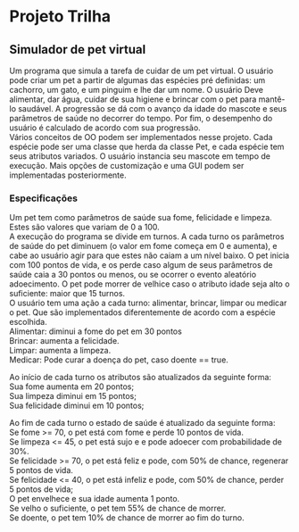 # Projeto Trilha  

## Simulador de pet virtual

Um programa que simula a tarefa de cuidar de um pet virtual. O usuário pode criar um pet a partir de algumas das espécies pré definidas: um cachorro, um gato, e um pinguim e lhe dar um nome. O usuário Deve alimentar, dar água, cuidar de sua higiene e brincar com o pet para mantê-lo saudável. A progressão se dá com o avanço da idade do mascote e seus parâmetros de saúde no decorrer do tempo. Por fim, o desempenho do usuário é calculado de acordo com sua progressão.  
Vários conceitos de OO podem ser implementados nesse projeto. Cada espécie pode ser uma classe que herda da classe Pet, e cada espécie tem seus atributos variados. O usuário instancia seu mascote em tempo de execução. Mais opções de customização e uma GUI podem ser implementadas posteriormente.  

### Especificações

Um pet tem como parâmetros de saúde sua fome, felicidade e limpeza. Estes são valores que variam de 0 a 100.  
A execução do programa se divide em turnos. A cada turno os parâmetros de saúde do pet diminuem (o valor em fome começa em 0 e aumenta), e cabe ao usuário agir para que estes não caiam a um nível baixo. O pet inicia com 100 pontos de vida, e os perde caso algum de seus parâmetros de saúde caia a 30 pontos ou menos, ou se ocorrer o evento aleatório adoecimento. O pet pode morrer de velhice caso o atributo idade seja alto o suficiente: maior que 15 turnos.  
O usuário tem uma ação a cada turno: alimentar, brincar, limpar ou medicar o pet.  Que são implementados diferentemente de acordo com a espécie escolhida.  
Alimentar: diminui a fome do pet em 30 pontos  
Brincar: aumenta a felicidade.  
Limpar: aumenta a limpeza.  
Medicar: Pode curar a doença do pet, caso doente == true.  

Ao início de cada turno os atributos são atualizados da seguinte forma:  
Sua fome aumenta em 20 pontos;  
Sua limpeza diminui em 15 pontos;  
Sua felicidade diminui em 10 pontos;  

Ao fim de cada turno o estado de saúde é atualizado da seguinte forma:  
Se fome >= 70, o pet está com fome e perde 10 pontos de vida.  
Se limpeza <= 45, o pet está sujo e e pode adoecer com probabilidade de 30%.  
Se felicidade >= 70, o pet está feliz e pode, com 50% de chance, regenerar 5 pontos de vida.  
Se felicidade <= 40, o pet está infeliz e pode, com 50% de chance, perder 5 pontos de vida;  
O pet envelhece e sua idade aumenta 1 ponto.  
Se velho o suficiente, o pet tem 55% de chance de morrer.  
Se doente, o pet tem 10% de chance de morrer ao fim do turno.  
